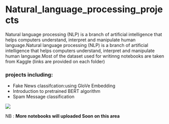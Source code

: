 # Natural_language_processing_projects
Natural language processing (NLP) is a branch of artificial intelligence that helps computers understand, interpret and manipulate human language.Natural language processing (NLP) is a branch of artificial intelligence that helps computers understand, interpret and manipulate human language.Most of the dataset used for writinng notebooks are taken from Kaggle (links are provided on each folder)
<h3>projects including:</h3>
<ul>
  <li>Fake News classifcation:using GloVe Embedding</li>
  <li>Introduction to pretrained  BERT algorithm</li>
  <li>Spam Message classification</li>
</ul>

![](https://www.blumeglobal.com/wp-content/uploads/2018/11/NLP-image.jpg)

NB : **More notebooks will uploaded Soon on this area**

